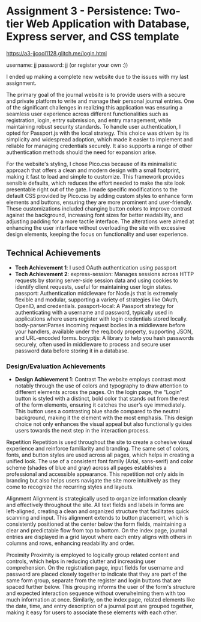 Assignment 3 - Persistence: Two-tier Web Application with Database, Express server, and CSS template
===

https://a3-jjcool1128.glitch.me/login.html

username: jj
password: jj (or register your own :))

I ended up making a complete new website due to the issues with my last assignment.

The primary goal of the journal website is to provide users with a secure and private platform to write and manage their personal journal entries. 
One of the significant challenges in realizing this application was ensuring a seamless user experience across different functionalities such as 
registration, login, entry submission, and entry management, while maintaining robust security standards. 
To handle user authentication, I opted for Passport.js with the local strategy. 
This choice was driven by its simplicity and widespread adoption, which made it easier to implement and reliable for managing credentials securely. 
It also supports a range of other authentication methods should the need for expansion arise.

For the website's styling, I chose Pico.css because of its minimalistic approach that offers a clean and modern design with a small footprint, making it fast to load and simple to customize. 
This framework provides sensible defaults, which reduces the effort needed to make the site look presentable right out of the gate. 
I made specific modifications to the default CSS provided by Pico.css by adding custom styles to enhance form elements and buttons, ensuring they are more prominent and user-friendly. 
These customizations included changing button colors to improve contrast against the background, increasing font sizes for better readability, and adjusting padding for a more tactile interface. 
The alterations were aimed at enhancing the user interface without overloading the site with excessive design elements, keeping the focus on functionality and user experience.


## Technical Achievements
- **Tech Achievement 1**: I used OAuth authentication using passport
- **Tech Achievement 2**: express-session: Manages sessions across HTTP requests by storing server-side session data and using cookies to identify client requests, useful for maintaining user login states.
passport: Authentication middleware for Node.js that is extremely flexible and modular, supporting a variety of strategies like OAuth, OpenID, and credentials.
passport-local: A Passport strategy for authenticating with a username and password, typically used in applications where users register with login credentials stored locally.
body-parser:Parses incoming request bodies in a middleware before your handlers, available under the req.body property, supporting JSON, and URL-encoded forms.
bcryptjs: A library to help you hash passwords securely, often used in middleware to process and secure user password data before storing it in a database.

### Design/Evaluation Achievements
- **Design Achievement 1**: 
Contrast
The website employs contrast most notably through the use of colors and typography to draw attention to different elements across the pages. 
On the login page, the "Login" button is styled with a distinct, bold color that stands out from the rest of the form elements, ensuring it catches the user’s eye immediately. 
This button uses a contrasting blue shade compared to the neutral background, making it the element with the most emphasis. 
This design choice not only enhances the visual appeal but also functionally guides users towards the next step in the interaction process.

Repetition
Repetition is used throughout the site to create a cohesive visual experience and reinforce familiarity and branding. 
The same set of colors, fonts, and button styles are used across all pages, which helps in creating a unified look. 
The use of a consistent font family (Arial, sans-serif) and color scheme (shades of blue and gray) across all pages establishes a professional and accessible appearance. 
This repetition not only aids in branding but also helps users navigate the site more intuitively as they come to recognize the recurring styles and layouts.

Alignment
Alignment is strategically used to organize information cleanly and effectively throughout the site. 
All text fields and labels in forms are left-aligned, creating a clean and organized structure that facilitates quick scanning and input. 
This alignment extends to button placement, which is consistently positioned at the center below the form fields, maintaining a clear and predictable flow from top to bottom. 
On the index page, journal entries are displayed in a grid layout where each entry aligns with others in columns and rows, enhancing readability and order.

Proximity
Proximity is employed to logically group related content and controls, which helps in reducing clutter and increasing user comprehension. 
On the registration page, input fields for username and password are placed closely together to indicate that they are part of the same form group, separate from the register and login buttons that are spaced further below. 
This grouping informs the user of the form's structure and expected interaction sequence without overwhelming them with too much information at once. 
Similarly, on the index page, related elements like the date, time, and entry description of a journal post are grouped together, making it easy for users to associate these elements with each other.


